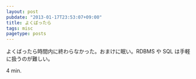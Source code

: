 ```yaml
---
layout: post
pubdate: "2013-01-17T23:53:07+09:00"
title: よくばったら
tags: misc
pagetype: posts
---
```

よくばったら時間内に終わらなかった。おまけに眠い。RDBMS や SQL は手軽に扱うのが難しい。

4 min.
